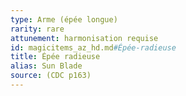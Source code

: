 ```yaml
---
type: Arme (épée longue)
rarity: rare
attunement: harmonisation requise
id: magicitems_az_hd.md#Épée-radieuse
title: Épée radieuse
alias: Sun Blade
source: (CDC p163)
---
```


